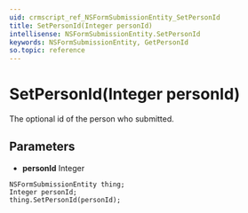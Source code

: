 ```yaml
---
uid: crmscript_ref_NSFormSubmissionEntity_SetPersonId
title: SetPersonId(Integer personId)
intellisense: NSFormSubmissionEntity.SetPersonId
keywords: NSFormSubmissionEntity, GetPersonId
so.topic: reference
---
```


# SetPersonId(Integer personId)

The optional id of the person who submitted.

## Parameters

* **personId** Integer

```crmscript
NSFormSubmissionEntity thing;
Integer personId;
thing.SetPersonId(personId);
```

